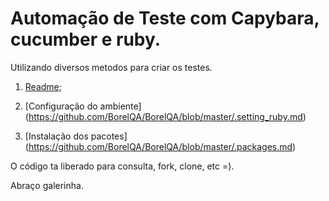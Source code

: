 # Automação de Teste com Capybara, cucumber e ruby.

Utilizando diversos metodos para criar os testes.

1. [Readme](https://github.com/BorelQA/BorelQA/blob/master/README.md);

2. [Configuração do ambiente] (https://github.com/BorelQA/BorelQA/blob/master/.setting_ruby.md)

3. [Instalação dos pacotes] (https://github.com/BorelQA/BorelQA/blob/master/.packages.md)

O código ta liberado para consulta, fork, clone, etc =).

Abraço galerinha.
 <!-- Teste. -->
